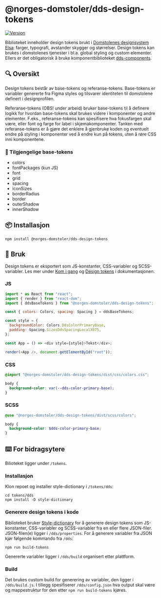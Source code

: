 # @norges-domstoler/dds-design-tokens

[![Version](https://img.shields.io/npm/v/@norges-domstoler/dds-design-tokens)](https://www.npmjs.com/package/@norges-domstoler/dds-design-tokens)

Biblioteket inneholder design tokens brukt i [Domstolenes designsystem Elsa](https://design.domstol.no/): farger, typografi, avstander skygger og størrelser. Design tokens kan brukes i domstolenes tjenester i bl.a. global styling og custom elementer. Ellers er det obligatorisk å bruke komponentbiblioteket [dds-components](https://www.npmjs.com/package/@norges-domstoler/dds-components).

## 🔍 Oversikt

Design tokens består av base-tokens og referanse-tokens. Base-tokens er variabler genererte fra Figma styles og tilsvarer identiteten til domstolene definert i designprofilen.

Referanse-tokens (OBS! under arbeid) bruker base-tokens til å definere logikk for hvordan base-tokens skal brukes videre i komponenter og andre elementer. F.eks., referanse-tokens kan spesifisere hva fokusfargen skal være, eller font og farge for label i skjemakomponenter. Tanken med referanse-tokens er å gjøre det enklere å gjenbruke koden og eventuelt endre på styling i komponenter ved å endre kun på tokens, uten å røre CSS inni komponentene.

### 📃 Tilgjengelige base-tokens

- colors
- fontPackages (kun JS)
- font
- grid
- spacing
- iconSizes
- borderRadius
- border
- outerShadow
- innerShadow

## 📦 Installasjon

```sh
npm install @norges-domstoler/dds-design-tokens
```

## 🔨 Bruk

Design tokens er eksportert som JS-konstanter, CSS-variabler og SCSS-variabler. Les mer under [Kom i gang](https://design.domstol.no/987b33f71/p/956e78-kom-i-gang/b/0174a7) og [Design tokens](https://design.domstol.no/987b33f71/p/18bd6f-design-tokens/b/499a2c) i dokumentasjonen.

### JS

```js
import * as React from "react";
import { render } from "react-dom";
import { ddsBaseTokens } from "@norges-domstoler/dds-design-tokens";

const { colors: Colors, spacing: Spacing } = ddsBaseTokens;

const style = {
  backgroundColor: Colors.DdsColorPrimaryBase,
  padding: Spacing.SizesDdsSpacingLocalX075,
};

const App = () => <div style={style}>Tekst</div>;

render(<App />, document.getElementById("root"));
```

### CSS

```css
@import "@norges-domstoler/dds-design-tokens/dist/css/colors.css";

body {
  background-color: var(--dds-color-primary-base);
}
```

### SCSS

```scss
@use "@norges-domstoler/dds-design-tokens/dist/scss/colors";

body {
  background-color: $dds-color-primary-base;
}
```

## ⌨️ For bidragsytere

Bilioteket ligger under `/tokens`.

### Installasjon

Klon repoet og installer style-dictionary i `/tokens/dds`:

```
cd tokens/dds
npm install -D style-dictionary
```

### Generere design tokens i kode

Biblioteket bruker [Style-dictionary](https://amzn.github.io/style-dictionary) for å generere design tokens som JS-konstanter, CSS-variabler og SCSS-variabler fra en eller flere JSON-filer. JSON-filen(e) ligger i `/dds/properties`. For å generere variabler fra JSON kjør følgende kommando fra `/dds`:

```
npm run build-tokens
```

Genererte variabler ligger i `/dds/build` organisert etter plattform.

### Build

Det brukes custom build for generering av variabler, den ligger i `/dds/build.js`. I tillegg spesifiserer `/dds/config.json` hva output skal være og mappestruktur for den etter `npm run build-tokens` kjøres.
